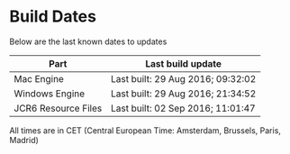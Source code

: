 # Build Dates

Below are the last known dates to updates

Part | Last build update
-----|-----
Mac Engine | Last built: 29 Aug 2016; 09:32:02
Windows Engine | Last built: 29 Aug 2016; 21:34:52
JCR6 Resource Files | Last built: 02 Sep 2016; 11:01:47
All times are in CET (Central European Time: Amsterdam, Brussels, Paris, Madrid)



